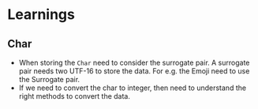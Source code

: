 # Learnings

## Char

* When storing the `Char` need to consider the surrogate pair. A surrogate pair needs two UTF-16 to store the data. For e.g. the Emoji need to use the Surrogate pair.
* If we need to convert the char to integer, then need to understand the right methods to convert the data.


